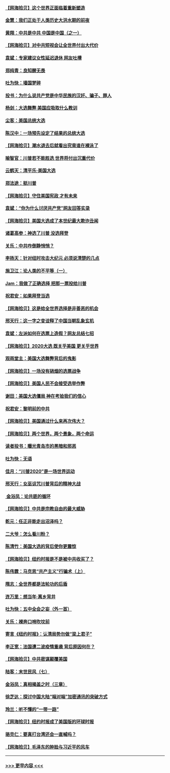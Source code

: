 #### [【网海拾贝】这个世界正面临着重新塑造](../pages/nsc993/n12548326.md?t=11141451) 
#### [金慧：我们正处于人类历史大洪水期的前夜](../pages/nsc993/n12547914.md?t=11141451) 
#### [黄翔：中共是中共 中国是中国（之一）](../pages/nsc993/n12547576.md?t=11141451) 
#### [【网海拾贝】对中共短视会让全世界付出大代价](../pages/nsc993/n12546043.md?t=11141451) 
#### [袁斌：专家建议女性延迟退休 网友吐槽](../pages/nsc993/n12545424.md?t=11141451) 
#### [郑纯青：良知醒无畏](../pages/nsc993/n12545394.md?t=11141451) 
#### [吐为快：墙国梦碎](../pages/nsc993/n12545309.md?t=11141451) 
#### [投书：为什么说共产党是中华民族的汉奸、骗子、罪人](../pages/nsc993/n12545089.md?t=11141451) 
#### [杨剑：大选舞弊 美国应吸取什么教训](../pages/nsc993/n12543937.md?t=11141451) 
#### [尘客：美国总统大选](../pages/nsc993/n12543828.md?t=11141451) 
#### [陈汉中：一场预先设定了结果的总统大选](../pages/nsc993/n12543564.md?t=11141451) 
#### [【网海拾贝】潮水退去后就看出究竟谁在裸泳了](../pages/nsc993/n12543321.md?t=11141451) 
#### [喻智官：川普若不能胜选 世界将付出沉重代价](../pages/nsc993/n12541352.md?t=11141451) 
#### [云鹤天：清平乐‧美国大选](../pages/nsc993/n12540916.md?t=11141451) 
#### [郑法途：挺川普](../pages/nsc993/n12540898.md?t=11141451) 
#### [【网海拾贝】守住美国宪政 才有未来](../pages/nsc993/n12540423.md?t=11141451) 
#### [袁斌：“你为什么讨厌共产党”网友回答实录](../pages/nsc993/n12540208.md?t=11141451) 
#### [【网海拾贝】美国大选成了本世纪最大欺诈丑闻](../pages/nsc993/n12538029.md?t=11141451) 
#### [诸葛高参：神选了川普 没选拜登](../pages/nsc993/n12537664.md?t=11141451) 
#### [关乐：中共咋倒静悄悄？](../pages/nsc993/n12537615.md?t=11141451) 
#### [李扬天：针对纽时攻击大纪元 必须说清楚的几点](../pages/nsc993/n12536001.md?t=11141451) 
#### [施卫江：论人类的不平等（一）](../pages/nsc993/n12535700.md?t=11141451) 
#### [Jam：我做了正确选择 把那一票投给川普](../pages/nsc993/n12535743.md?t=11141451) 
#### [祝君安：如果拜登当选](../pages/nsc993/n12535726.md?t=11141451) 
#### [【网海拾贝】这是给全世界选择是非善恶的机会](../pages/nsc993/n12535061.md?t=11141451) 
#### [邢天行：这一字之变诠释了中国当朝乱象玄机](../pages/nsc993/n12533446.md?t=11141451) 
#### [袁斌：左派如何在选票上造假？网友总结七招](../pages/nsc993/n12533180.md?t=11141451) 
#### [【网海拾贝】2020大选 既关乎美国 更关乎世界](../pages/nsc993/n12533161.md?t=11141451) 
#### [观雨堂主：美国大选舞弊背后的鬼影](../pages/nsc993/n12533153.md?t=11141451) 
#### [【网海拾贝】一场没有硝烟的选票战争](../pages/nsc993/n12531883.md?t=11141451) 
#### [【网海拾贝】美国人民不会接受选举作弊](../pages/nsc993/n12528850.md?t=11141451) 
#### [谢田：美国大选僵局 神在考验我们的信心](../pages/nsc993/n12527932.md?t=11141451) 
#### [祝君安：黎明前的中共](../pages/nsc993/n12524071.md?t=11141451) 
#### [【网海拾贝】美国通过什么来再次伟大？](../pages/nsc993/n12523844.md?t=11141451) 
#### [【网海拾贝】两个世界，两个景象，两个命运](../pages/nsc993/n12521419.md?t=11141451) 
#### [读者投书：曝光青岛市的黑暗和邪恶](../pages/nsc993/n12520988.md?t=11141451) 
#### [吐为快：无语](../pages/nsc993/n12518588.md?t=11141451) 
#### [佳月：“川普2020”是一场世界运动](../pages/nsc993/n12518581.md?t=11141451) 
#### [邢天行：女巫诅咒川普背后的精神大战](../pages/nsc993/n12517257.md?t=11141451) 
#### [ 金浴凤：论共匪的循环](../pages/nsc993/n12517133.md?t=11141451) 
#### [【网海拾贝】中共是宗教自由的最大威胁](../pages/nsc993/n12516879.md?t=11141451) 
#### [乾元：任正非能走出沼泽吗？](../pages/nsc993/n12515831.md?t=11141451) 
#### [二大爷：怎么看川粉？](../pages/nsc993/n12515820.md?t=11141451) 
#### [陈清竹：美国大选的背后使你更震惊](../pages/nsc993/n12515589.md?t=11141451) 
#### [【网海拾贝】纽约时报是不是被中共收买了？](../pages/nsc993/n12515122.md?t=11141451) 
#### [陈伟霆：马克思“共产主义”行骗术（上）](../pages/nsc993/n12510217.md?t=11141451) 
#### [隋志：全世界都是法轮功的后盾](../pages/nsc993/n12510636.md?t=11141451) 
#### [连万里：想当年‧离乡背井](../pages/nsc993/n12510623.md?t=11141451) 
#### [吐为快：五中全会之妄（外一首）](../pages/nsc993/n12510470.md?t=11141451) 
#### [关乐：裸奔口哨吹坟前](../pages/nsc993/n12510403.md?t=11141451) 
#### [寄言《纽约时报》：认清局势勿做“梁上君子”](../pages/nsc993/n12510042.md?t=11141451) 
#### [李正宽：法国遭二波疫情重袭 背后原因何在？](../pages/nsc993/n12509971.md?t=11141451) 
#### [【网海拾贝】中共密谋颠覆美国](../pages/nsc993/n12509816.md?t=11141451) 
#### [陆客：末世民风（七）](../pages/nsc993/n12507822.md?t=11141451) 
#### [金浴凤：真相揭盖之时（三章）](../pages/nsc993/n12507804.md?t=11141451) 
#### [徐芝达：探讨中国大陆“端对端”加密通讯的突破方式](../pages/nsc993/n12507682.md?t=11141451) 
#### [玲兰：听不懂的“一带一路”](../pages/nsc993/n12507669.md?t=11141451) 
#### [【网海拾贝】纽约时报成了美国版的环球时报](../pages/nsc993/n12507053.md?t=11141451) 
#### [骆克仁：要真打台湾还会一直喊吗？](../pages/nsc993/n12506843.md?t=11141451) 
#### [【网海拾贝】毛泽东的肿脸与习近平的风车](../pages/nsc993/n12504537.md?t=11141451) 

----
#### [ >>> 更早内容 <<< ](../indexes/nsc993-earlier.md)

